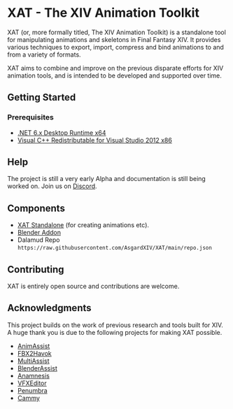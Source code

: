 # XAT - The XIV Animation Toolkit

XAT (or, more formally titled, The XIV Animation Toolkit) is a standalone tool for manipulating animations and skeletons in Final Fantasy XIV. It provides various techniques to export, import, compress and bind animations to and from a variety of formats.

XAT aims to combine and improve on the previous disparate efforts for XIV animation tools, and is intended to be developed and supported over time.

## Getting Started
### Prerequisites
* [.NET 6.x Desktop Runtime x64](https://dotnet.microsoft.com/en-us/download/dotnet/thank-you/runtime-desktop-6.0.6-windows-x64-installer)
* [Visual C++ Redistributable for Visual Studio 2012 x86](https://www.microsoft.com/en-ca/download/details.aspx?id=30679)

## Help
The project is still a very early Alpha and documentation is still being worked on.  Join us on [Discord](https://discord.gg/KvGJCCnG8t).

## Components
* [XAT Standalone](https://github.com/AsgardXIV/XAT/releases/latest/download/XAT.zip) (for creating animations etc). 
* [Blender Addon](https://github.com/AsgardXIV/XAT/releases/latest/download/XAT-Blender-Addon.zip)
* Dalamud Repo `https://raw.githubusercontent.com/AsgardXIV/XAT/main/repo.json`

## Contributing
XAT is entirely open source and contributions are welcome.

## Acknowledgments
This project builds on the work of previous research and tools built for XIV. A huge thank you is due to the following projects for making XAT possible.

* [AnimAssist](https://github.com/lmcintyre/AnimAssist)
* [FBX2Havok](https://github.com/lmcintyre/fbx2havok)
* [MultiAssist](https://github.com/ilmheg/MultiAssist/)
* [BlenderAssist](https://github.com/0ceal0t/BlenderAssist/)
* [Anamnesis](https://github.com/imchillin/Anamnesis)
* [VFXEditor](https://github.com/0ceal0t/Dalamud-VFXEditor)
* [Penumbra](https://github.com/xivdev/Penumbra/)
* [Cammy](https://github.com/UnknownX7/Cammy/)
